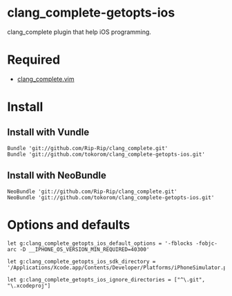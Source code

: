 clang_complete-getopts-ios
==========================

clang_complete plugin that help iOS programming.

# Required

* [clang_complete.vim](https://github.com/Rip-Rip/clang_complete)

# Install

## Install with Vundle

```
Bundle 'git://github.com/Rip-Rip/clang_complete.git'
Bundle 'git://github.com/tokorom/clang_complete-getopts-ios.git'
```

## Install with NeoBundle

```
NeoBundle 'git://github.com/Rip-Rip/clang_complete.git'
NeoBundle 'git://github.com/tokorom/clang_complete-getopts-ios.git'
```

# Options and defaults

```
let g:clang_complete_getopts_ios_default_options = '-fblocks -fobjc-arc -D __IPHONE_OS_VERSION_MIN_REQUIRED=40300'

let g:clang_complete_getopts_ios_sdk_directory = '/Applications/Xcode.app/Contents/Developer/Platforms/iPhoneSimulator.platform/Developer/SDKs/iPhoneSimulator6.1.sdk'

let g:clang_complete_getopts_ios_ignore_directories = ["^\.git", "\.xcodeproj"]
```
